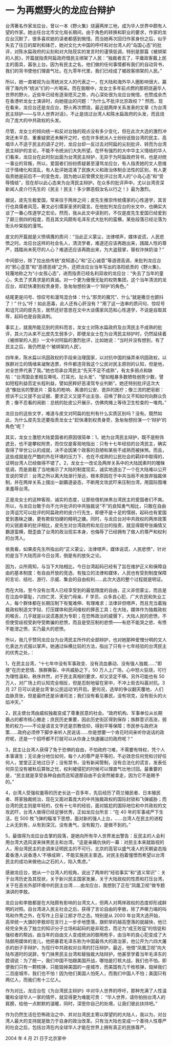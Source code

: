 # 一 为再燃野火的龙应台辩护
台湾著名作家龙应台，曾以一本《野火集》烧遍两岸三地，成为华人世界中颇有人望的作家。她出任台北市文化局长期间，由于角色的转换和职业的要求，作家的龙应台沉默了，很多喜欢她的读者都感到惋惜。而当她再次回归作家身份之后，似乎失去了往日的犀利和锋芒，她对文化大中国的呼吁和对台湾人的“岛国心态”的批评，对陈水扁政府的尖刻和对大陆现实的发言时的谨慎低调，特别是那篇《被绑架的人民》，开篇就指责阿扁政府借民主绑架了人民：“独裁者去了，平庸政客戴上民主的面具，嚣张上台。因为有民主之名，他们做的任何事情都有我们的自动背书，我们的背书使他们理直气壮。在九零年代里，我们已经成了被政客绑架的人民。”

所以，她一直被视为台湾统派文人的代表之一，在大陆和海外华人圈影响很大，赢得了海内外“统派”们的一片喝采。而在我眼中，龙女士多年前点燃的那把烧遍华人世界的野火，近些年已经有逐渐熄灭之势，内心深处很为龙应台惋惜，也赞成余杰在香港听龙女士演讲时，向她提出的问题：“为什么不批评北京政权？” 然而，现在看来，龙应台还是龙应台，野火再次燃烧，最近就两岸关系发表的文章《为台湾民主辩护——与华人世界对话》，不止是烧过台湾人和陈水扁政府的头发，而且烧向了庞大的中共政权的头发。

尽管，龙女士的倾向统一和反对台独的观点没有多少变化，但在此次大选的激烈冲突还未平息、重重疑窦还未解开之时，也在许多统派人士纷纷诋毁台湾的民主、高唱华人不适于民主的调子之时，龙应台却一反过去对阿扁的尖刻批评、转而为台湾民主辩护的言论，不能不令统派们大失所望。在怀有强烈的大中华主义情结的华人们看来，龙应台在此时刻出面为台湾民主辩护，无异于为阿扁政府背书，也是对统一事业的背叛，所以，爱国者们纷纷质疑甚至漫骂龙应台，有人指责她的文人思维过于情绪化和混乱，有人批评她混淆了民族大义和政治体制合法性的区别，有人更指责她是前后不一的变色龙，因为她以前曾撰文批评过台湾人的“小岛心态”和“受辱情结”，现在却以此心态来为台湾民主辩护。在众多的批评声中，尤以台湾资深新闻人皮介行先生的《民主！民主！多少罪恶假汝名以行之！》最为激烈。

据说，皮先生极爱国，常来往于两岸之间；皮先生推崇传统儒家的心性道学，其言行也具儒者风范，著文必引儒家圣贤的箴言。在他批判龙应台的长文中，也确实大谈了一番心性道学之宏论。然而，我从此文中读到的，不仅是皮先生爱国已经爱到了颠三倒四的程度，而且其文风颇有毛泽东式大批判的蛮横，某些段落已经沦落为街头吵架般的漫骂。

皮文的开篇就是义愤填膺的质问：“当此正义蒙尘，法律噤声，媒体说谎，人民悲愤之时。龙应台这样的社会名人，清流学者，难道还应该再跑出来，践踏人性的尊严，践踏尚未死尽的人心？难道还应该再跑出来，为大盗鼓掌，替权诈抹奶油？”

中间部分，除了拉出些传统“良知道心”和“正心诚意”等道德高调，来批判龙应台的“邪心歪意”和“恶德恶缘”之外，还把龙应台当年写出的洛阳纸贵的《野火集》，轻蔑地称之为“小女孩心态”，进而指责已经名利双收的龙应台：“失去了当年的童心，失去了求真求是的真诚。对一个更为傲慢无耻的权势集团，这个当年清流的龙应台，却赶快凑到权贵身旁，急匆匆想扮演一个‘辩护’的角色。”

结尾更是问号、惊叹号和漫骂混合体：什么“邪灵的魔咒”、什么“就是撒旦也颤抖了！” 什么“吁！如此恶毒，此人还有心肝没有？”用了这一连串的质问句、惊叹号和诅咒词的皮先生，居然还好意思在文中大谈儒家风范和心性道学，不说是自取其辱，起码也是自我讽刺。

事实上，就我所能见到的资料而言，龙女士对陈水扁政府及台湾民主不成熟的批评，其火力从来不比皮先生弱多少，即便龙女士在为台湾民主辩护时，仍然延续着《被绑架的人民》一文中对阿扁的激烈批评，比如她说：“当时并没有想到，有了民主之后，我仍然是个‘被绑架的人民’。

四年来，陈水扁以巩固政权的手段来治理国家，以对抗中国的操弄来巩固政权，以族群对立的情绪来凝聚选票，件件都违背我这个公民对民主原则的认知，但是他，对全世界代表了我。”她也坦承台湾民主“先天不足不成熟”，有太多弱点和缺陷：“台湾国会里相互嘶吼、打耳光、扯头发”、“譬如粗暴多数牺牲弱势少数，譬如短程利益否定长程利益，譬如民粹好恶凌驾专业判断”。她还特别批评这次大选“像拙劣的警匪片：莫名的枪响、离谱的公安、诡异的医疗；像三流的肥皂剧：控诉不公又提不出证据、要求正义又提不出主张、召唤了群众又不知如何向群众负责；像不忍看的闹剧：总统的肚皮公开展示，仿佛肉摊上等待卫生检查的一堆肉。”

龙应台的这些文字，难道与皮文对阿扁的批判有什么实质区别吗？没有。既然如此，为什么皮先生还要指责龙女士“赶快凑到权贵身旁，急匆匆想扮演一个‘辩护’的角色”呢？

其实，龙女士激怒大陆爱国者的原因很简单：1，她为台湾民主辩护，既不是粉饰遮丑，也不是攀权附贵，而仅仅是客观地指出：只有十七年经验的台湾民主，确实取得了举世公认的成就，决不会因某个政客的丑陋和某些不成熟而被抹煞。而且，这些成就是在严酷的外在环境的压力下、也在不成熟的公民社会的羁绊中取得的，证明台湾人已经做得不错了。2，龙女士一改论及两岸关系中的大陆因素时的暧昧低调，而是直截了当地揭示了大陆的制度现实，诚实地道出了一个在大陆难以公开言说的常识：台湾之所以离大陆渐行渐远，根本原因在于中共当局不肯放弃独裁体制，并在两岸关系上摆出一副霸道姿态，不断用文攻武吓来压制台湾，用国际围堵来羞辱台湾。

正是龙女士的这种客观、诚实的态度，让那些借机抹黑台湾民主的爱国者们不爽。所以，与龙应台敢于向不允许批评的中共独裁说“不”的良知勇气相比，只敢在自由台湾诅咒可以批评的阿扁政府的皮介行先生，即便不是十足的懦弱，起码也有爱国爱到愚昧之嫌，更有欺软怕硬的精明之嫌。同时，与龙应台对中共政权的两岸政策的尖锐直率的批评相比，皮先生对台湾政府和龙应台的指责，就显得既夸张煽情又霸道蛮横，既歪曲了台湾的政治现实本身，也侮辱了已经拥有了做人的尊严和权利的台湾人。

依我看，如果皮先生所指出的“正义蒙尘，法律噤声，媒体说谎，人民悲愤”，针对的是当下大陆而非今日台湾，倒是有的放矢之论。

因为，众所周知，与当下大陆相比，今日台湾起码已经有了旨在维护正义和保障自由的基本制度：有自由开放的竞选、有独立的法律和媒体，人民也有受到制度保障的言论、结社、游行、示威、集会的自由权利……此次大选的整个过程就是明证。

而在大陆，至今没有台湾人已经享受到的最低限度的自由，正义非但蒙尘，而且是在泣血中蒙耻，六四亡灵、天安门母亲、F 学员、众多良心犯、广大农民和失业工人，每个群体都在长期压制下有冤难伸、有理难求；法律非但噤声，而且充当着独裁政权制造文字狱、打压媒体和民间维权的罪恶工具；在大陆，媒体作为独裁政权的喉舌，几乎就是以说谎愚民为专职；在恐怖政治的威慑下，大陆人民的悲愤，不但使受歧视受剥夺受欺骗的悲愤，而且是受压制的悲愤——有悲不能哭之悲、有愤不能泄之愤，实乃最大的悲愤。

所以，我几乎赞同龙应台为台湾民主所作的全部辩护，也对她那种爱憎分明的文人化表达方式报以掌声。她通过纵横比较的方法，指出了只有十七年经验的台湾民主的优秀之处，：

1，在民主台湾，“十七年中没有军事政变、没有流血暴动、没有强人独裁……”即便“在历史悲情、族群撕裂、中共威胁之下，50 万人上广场，心中怒火狂烧，可行为理性温和，秩序井然，对于民主真相的要求，却又坚定不移。另外可能也有 50 万人，对广场上的认知完全相反，但是忍耐地留在家中，不冲上街去叫嚣对抗。3 月 27 日可以说是台湾‘新公民运动’的开启。更何况，选举的争议翻天覆地，人们血脉贲张，但是最终还是诉诸司法；我们没有看见暴民，没有坦克，没有街头的火焰冲天。”

2，民主使台湾由威权独裁变成了尊重民意的社会。“政府机构、军事单位从长期霸占的都市核心撤走；庶民历史重要，因此历史街区得到保存；族群意识高涨，弱势的权力——不论是语言文字还是宗教信仰，得到平等保障；市民参与政府决策……政府必须停下脚步来听人民说话……你是想要一个肯花时间来听你说话的政府呢，还是一个招呼都不打就可以从你身上快速碾过的政府呢？”

3，民主让台湾人获得了免于恐惧的自由，不怕政府刁难，不需要有特权，凭个人本事谋生；无论身分地位如何，每个人的尊严是平等的，不必效忠任何党和讨好任何人，堂堂正正地过日子；没有禁书，没有新闻管制，没有合法化的谎言，发表任何异见没有被秋后算账之忧，权利被侵犯的时候可以理直气壮地讨回。最重要的是，“民主就是享受各种自由而且知道那自由不会突然被拿走，因为它不是赐予的。”

4，台湾人受强权羞辱的历史长达一百多年，先后经历了荷兰殖民者、日本殖民者、蒋家独裁统治，现在又面对着庞大的中共独裁政权的国际封锁和飞弹威胁；而台湾的民主则是年轻的，仅有十七年的经验，面对尴尬的国际地位和中共政权的文攻武吓，台湾人做得已经足够优秀，正如龙应台所言：“在 40 年的军事戒严下生活，在 500 枚飞弹的瞄准下思想，面对新的强人上台，……台湾人在民主的进程上从无到有，从有到深沉，没有勇气，没有毅力，是做不到的。”

5，最值得为龙应台击掌的段落，是她向所有华人世界发出警告：反民主的人会利用台湾大选风波来抹黑民主和台湾。“这是亲痛仇快的一幕：对民主本来就敌视的人，用台湾民主的走调来证明民主的不可行。北京的高官以盛气凌人的天朝姿态指着香港人说香港人‘不够成熟’，不能实施民主普选。对民主抱着憧憬而希望以台湾民主的成功来做他山之石的人，陷入焦虑。”

感谢龙应台，她从一个台湾人的视角，说出了两岸的“经验事实”和“道义常识”：关于台湾历史及其现状，关于新兴民主国家发展，关于大陆政权的性质和打压台湾，关于在恶劣外部环境中的民主台湾……由龙应台，我想到了正在“凤凰卫视”做专题演讲的李敖。

龙应台和李敖都是在大陆颇有影响的台湾文人，但两人对两岸政权的态度却形成鲜明的对照。自台湾进入民主社会之后，获得了言论自由的李敖，除了声嘶力竭的叫骂和作秀之外，在写作上日呈江郎才尽之态。特别是从 2000 年台湾大选开始，高举统一大旗的李敖却在言行上一步步地堕落，旗帜举的越高堕落的就越快，他已经完全失去了独立的知识分子立场和起码的是非观念，而沦为“成王败寇”的信徒和强权者的帮凶，由当年的自由文人变成统派的御用枪手，由当年的良心犯变成了大陆御用媒体的宠儿，他把暴君毛泽东称为中国最伟大的政治家，他公开为六四大屠杀的刽子手辩护，为现行中共政权对台湾的打压辩护。最近，他借“凤凰卫视”向大陆布道时的说辞，专门抹黑民主台湾和替独裁大陆辩护。他甚至学着当年毛泽东的腔调说：为了统一，我们中国不怕跟美国开战，哪怕是打核大战，我们也不怕。即便我们只有一颗核弹，只能毁掉美国的一座城市，而美国有几千枚核弹，毁掉我们二百座城市，我们也不怕！因为他们美国人怕死人，而我们中国人不怕；美国只有两亿人，而我们有十三亿人。

作为对比，龙应台在《为台湾民主辩护》中对华人世界的呼吁，那种充满了人性温暖和全球华人一家的情怀，就显得更为难能可贵： “华人世界，请你拍拍台湾人的肩膀，给他一点默默的温暖，同时，深思你自己的处境，让我们彼此扶持吧。”

作为仍然生活在恐怖政治之中、并对台湾民主寄以厚望的的大陆人，我以为，对台湾人最大的支持就是致力于自身的政治改革。只有当大陆也变成一个善待人性尊严的社会之后，包括台湾在内全球华人才能在世界上拥有真正的民族尊严。

2004 年 4 月 21 日于北京家中

